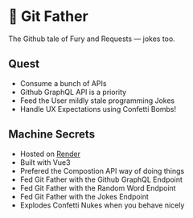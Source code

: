 # 🐙 Git Father
The Github tale of Fury and Requests — jokes too.

## Quest

- Consume a bunch of APIs
- Github GraphQL API is a priority
- Feed the User mildly stale programming Jokes
- Handle UX Expectations using Confetti Bombs! 

## Machine Secrets

- Hosted on [Render](https://render.com)
- Built with Vue3
- Prefered the Compostion API way of doing things
- Fed Git Father with the Github GraphQL Endpoint
- Fed Git Father with the Random Word Endpoint
- Fed Git Father with the Jokes Endpoint
- Explodes Confetti Nukes when you behave nicely
